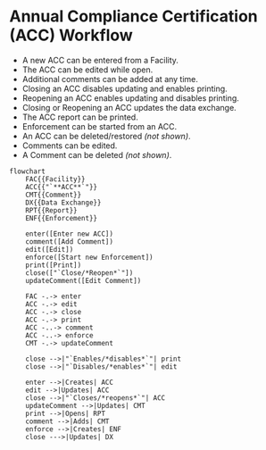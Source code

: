 # Annual Compliance Certification (ACC) Workflow

* A new ACC can be entered from a Facility.
* The ACC can be edited while open.
* Additional comments can be added at any time.
* Closing an ACC disables updating and enables printing.
* Reopening an ACC enables updating and disables printing.
* Closing or Reopening an ACC updates the data exchange.
* The ACC report can be printed.
* Enforcement can be started from an ACC.
* An ACC can be deleted/restored *(not shown)*.
* Comments can be edited.
* A Comment can be deleted *(not shown)*.

```mermaid
flowchart
    FAC{{Facility}}
    ACC{{"`**ACC**`"}}
    CMT{{Comment}}
    DX{{Data Exchange}}
    RPT{{Report}}
    ENF{{Enforcement}}

    enter([Enter new ACC])
    comment([Add Comment])
    edit([Edit])
    enforce([Start new Enforcement])
    print([Print])
    close(["`Close/*Reopen*`"])
    updateComment([Edit Comment])

    FAC -.-> enter
    ACC -.-> edit
    ACC -.-> close
    ACC -.-> print
    ACC -..-> comment
    ACC -..-> enforce
    CMT -.-> updateComment

    close -->|"`Enables/*disables*`"| print
    close -->|"`Disables/*enables*`"| edit

    enter -->|Creates| ACC
    edit -->|Updates| ACC
    close -->|"`Closes/*reopens*`"| ACC
    updateComment -->|Updates| CMT
    print -->|Opens| RPT
    comment -->|Adds| CMT
    enforce -->|Creates| ENF
    close --->|Updates| DX
```
